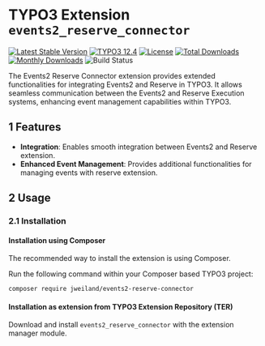 # TYPO3 Extension `events2_reserve_connector`

[![Latest Stable Version](https://poser.pugx.org/jweiland/events2-reserve-connector/v/stable.svg)](https://packagist.org/packages/jweiland/events2-reserve-connector)
[![TYPO3 12.4](https://img.shields.io/badge/TYPO3-12.4-green.svg)](https://get.typo3.org/version/12)
[![License](http://poser.pugx.org/jweiland/events2-reserve-connector/license)](https://packagist.org/packages/jweiland/events2-reserve-connector)
[![Total Downloads](https://poser.pugx.org/jweiland/events2-reserve-connector/downloads.svg)](https://packagist.org/packages/jweiland/events2-reserve-connector)
[![Monthly Downloads](https://poser.pugx.org/jweiland/events2-reserve-connector/d/monthly)](https://packagist.org/packages/jweiland/events2-reserve-connector)
![Build Status](https://github.com/jweiland-net/events2_reserve_connector/actions/workflows/typo3_12.yml/badge.svg)

The Events2 Reserve Connector extension provides extended functionalities for
integrating Events2 and Reserve in TYPO3. It allows seamless communication
between the Events2 and Reserve Execution systems, enhancing event management
capabilities within TYPO3.

## 1 Features

* **Integration**: Enables smooth integration between Events2 and Reserve
  extension.
* **Enhanced Event Management**: Provides additional functionalities for
  managing events with reserve extension.

## 2 Usage

### 2.1 Installation

#### Installation using Composer

The recommended way to install the extension is using Composer.

Run the following command within your Composer based TYPO3 project:

```
composer require jweiland/events2-reserve-connector
```

#### Installation as extension from TYPO3 Extension Repository (TER)

Download and install `events2_reserve_connector` with the extension manager module.
